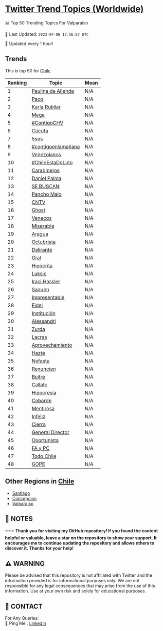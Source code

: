 [Twitter Trend Topics (Worldwide)](https://github.com/ErcinDedeoglu/Twitter-Trend-Topics)
==========


📊 Top 50 Trending Topics For Valparaiso

📆 Last Updated: `2023-04-06 17:16:57 UTC`

🔧 Updated every 1 hour!


## Trends

This is top 50 for [Chile](</Chile>)

| Ranking | Topic | Mean |
| ------- | ------------ | ------------ |
| 1 | [Paulina de Allende](http://twitter.com/search?q=Paulina+de+Allende) | N/A |
| 2 | [Paco](http://twitter.com/search?q=Paco) | N/A |
| 3 | [Karla Rubilar](http://twitter.com/search?q=Karla+Rubilar) | N/A |
| 4 | [Mega](http://twitter.com/search?q=Mega) | N/A |
| 5 | [#ContigoCHV](http://twitter.com/search?q=%23ContigoCHV) | N/A |
| 6 | [Cúcuta](http://twitter.com/search?q=C%c3%bacuta) | N/A |
| 7 | [5sos](http://twitter.com/search?q=5sos) | N/A |
| 8 | [#contigoenlamañana](http://twitter.com/search?q=%23contigoenlama%c3%b1ana) | N/A |
| 9 | [Venezolanos](http://twitter.com/search?q=Venezolanos) | N/A |
| 10 | [#ChileEstaDeLuto](http://twitter.com/search?q=%23ChileEstaDeLuto) | N/A |
| 11 | [Carabineros](http://twitter.com/search?q=Carabineros) | N/A |
| 12 | [Daniel Palma](http://twitter.com/search?q=Daniel+Palma) | N/A |
| 13 | [SE BUSCAN](http://twitter.com/search?q=SE+BUSCAN) | N/A |
| 14 | [Pancho Malo](http://twitter.com/search?q=Pancho+Malo) | N/A |
| 15 | [CNTV](http://twitter.com/search?q=CNTV) | N/A |
| 16 | [Ghost](http://twitter.com/search?q=Ghost) | N/A |
| 17 | [Venecos](http://twitter.com/search?q=Venecos) | N/A |
| 18 | [Miserable](http://twitter.com/search?q=Miserable) | N/A |
| 19 | [Aragua](http://twitter.com/search?q=Aragua) | N/A |
| 20 | [Octubrista](http://twitter.com/search?q=Octubrista) | N/A |
| 21 | [Delirante](http://twitter.com/search?q=Delirante) | N/A |
| 22 | [Gral](http://twitter.com/search?q=Gral) | N/A |
| 23 | [Hipócrita](http://twitter.com/search?q=Hip%c3%b3crita) | N/A |
| 24 | [Luksic](http://twitter.com/search?q=Luksic) | N/A |
| 25 | [Iraci Hassler](http://twitter.com/search?q=Iraci+Hassler) | N/A |
| 26 | [Saquen](http://twitter.com/search?q=Saquen) | N/A |
| 27 | [Impresentable](http://twitter.com/search?q=Impresentable) | N/A |
| 28 | [Fidel](http://twitter.com/search?q=Fidel) | N/A |
| 29 | [Institución](http://twitter.com/search?q=Instituci%c3%b3n) | N/A |
| 30 | [Alessandri](http://twitter.com/search?q=Alessandri) | N/A |
| 31 | [Zurda](http://twitter.com/search?q=Zurda) | N/A |
| 32 | [Lacras](http://twitter.com/search?q=Lacras) | N/A |
| 33 | [Aprovechamiento](http://twitter.com/search?q=Aprovechamiento) | N/A |
| 34 | [Hazte](http://twitter.com/search?q=Hazte) | N/A |
| 35 | [Nefasta](http://twitter.com/search?q=Nefasta) | N/A |
| 36 | [Renuncien](http://twitter.com/search?q=Renuncien) | N/A |
| 37 | [Buitre](http://twitter.com/search?q=Buitre) | N/A |
| 38 | [Callate](http://twitter.com/search?q=Callate) | N/A |
| 39 | [Hipocresía](http://twitter.com/search?q=Hipocres%c3%ada) | N/A |
| 40 | [Cobarde](http://twitter.com/search?q=Cobarde) | N/A |
| 41 | [Mentirosa](http://twitter.com/search?q=Mentirosa) | N/A |
| 42 | [Infeliz](http://twitter.com/search?q=Infeliz) | N/A |
| 43 | [Cierra](http://twitter.com/search?q=Cierra) | N/A |
| 44 | [General Director](http://twitter.com/search?q=General+Director) | N/A |
| 45 | [Oportunista](http://twitter.com/search?q=Oportunista) | N/A |
| 46 | [FA y PC](http://twitter.com/search?q=FA+y+PC) | N/A |
| 47 | [Todo Chile](http://twitter.com/search?q=Todo+Chile) | N/A |
| 48 | [GOPE](http://twitter.com/search?q=GOPE) | N/A |



## Other Regions in [Chile](</Chile>)

* [Santiago](</Chile/Santiago.md>)
* [Concepcion](</Chile/Concepcion.md>)
* [Valparaiso](</Chile/Valparaiso.md>)



## 📝 NOTES

⭐⭐⭐ **Thank you for visiting my GitHub repository! If you found the content helpful or valuable, leave a star on the repository to show your support. It encourages me to continue updating the repository and allows others to discover it. Thanks for your help!**


## ⚠️ WARNING

Please be advised that this repository is not affiliated with Twitter and the information provided is for informational purposes only. We are not responsible for any legal consequences that may arise from the use of this information. Use at your own risk and solely for educational purposes.


## 📨 CONTACT

 For Any Queries:  
            🏓 Ping Me : [LinkedIn](https://www.linkedin.com/in/ercindedeoglu/)
